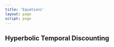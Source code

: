 ```yaml
---
title: 'Equations'
layout: page
script: page
---
```


## Hyperbolic Temporal Discounting

<htd-equation-adk2v></htd-equation-adk2v>

<htd-equation-adk2v numeric interactive amount="100" delay="50" k="0.008"></htd-equation-adk2v>
